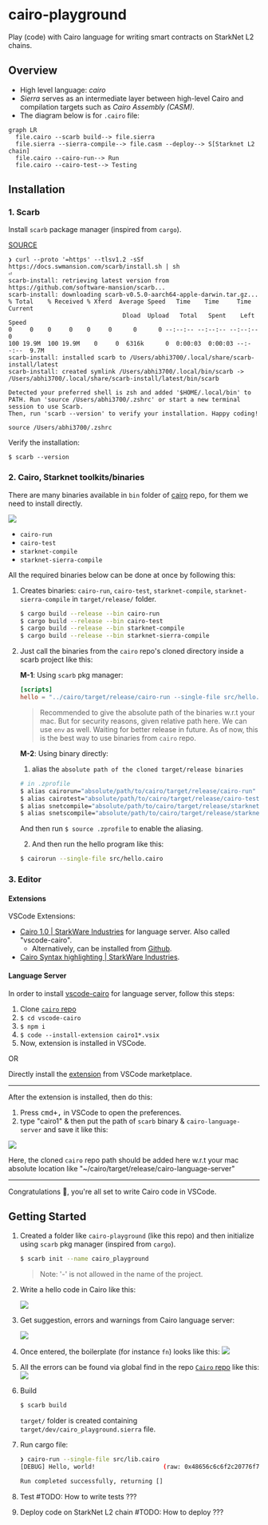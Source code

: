 # cairo-playground

Play (code) with Cairo language for writing smart contracts on StarkNet L2 chains.

## Overview

- High level language: _cairo_
- _Sierra_ serves as an intermediate layer between high-level Cairo and compilation targets such as _Cairo Assembly (CASM)_.
- The diagram below is for `.cairo` file:

```mermaid
graph LR
  file.cairo --scarb build--> file.sierra
  file.sierra --sierra-compile--> file.casm --deploy--> S[Starknet L2 chain]
  file.cairo --cairo-run--> Run
  file.cairo --cairo-test--> Testing
```

## Installation

### 1. Scarb

Install `scarb` package manager (inspired from `cargo`).

[SOURCE](https://docs.swmansion.com/scarb/docs/install#quick-installation)

```console
❯ curl --proto '=https' --tlsv1.2 -sSf https://docs.swmansion.com/scarb/install.sh | sh                                                                                            ⏎
scarb-install: retrieving latest version from https://github.com/software-mansion/scarb...
scarb-install: downloading scarb-v0.5.0-aarch64-apple-darwin.tar.gz...
% Total    % Received % Xferd  Average Speed   Time    Time     Time  Current
                                Dload  Upload   Total   Spent    Left  Speed
0     0    0     0    0     0      0      0 --:--:-- --:--:-- --:--:--     0
100 19.9M  100 19.9M    0     0  6316k      0  0:00:03  0:00:03 --:--:--  9.7M
scarb-install: installed scarb to /Users/abhi3700/.local/share/scarb-install/latest
scarb-install: created symlink /Users/abhi3700/.local/bin/scarb -> /Users/abhi3700/.local/share/scarb-install/latest/bin/scarb

Detected your preferred shell is zsh and added '$HOME/.local/bin' to PATH. Run 'source /Users/abhi3700/.zshrc' or start a new terminal session to use Scarb.
Then, run 'scarb --version' to verify your installation. Happy coding!
```

```console
source /Users/abhi3700/.zshrc
```

Verify the installation:

```console
$ scarb --version
```

### 2. Cairo, Starknet toolkits/binaries

There are many binaries available in `bin` folder of [cairo](https://github.com/starkware-libs/cairo) repo, for them we need to install directly.

![](img/cairo-bin-cargo-run.png)

- `cairo-run`
- `cairo-test`
- `starknet-compile`
- `starknet-sierra-compile`

All the required binaries below can be done at once by following this:

1. Creates binaries: `cairo-run`, `cairo-test`, `starknet-compile`, `starknet-sierra-compile` in `target/release/` folder.

   ```sh
   $ cargo build --release --bin cairo-run
   $ cargo build --release --bin cairo-test
   $ cargo build --release --bin starknet-compile
   $ cargo build --release --bin starknet-sierra-compile
   ```

2. Just call the binaries from the `cairo` repo's cloned directory inside a scarb project like this:

   **M-1**: Using `scarb` pkg manager:

   ```toml
   [scripts]
   hello = "../cairo/target/release/cairo-run --single-file src/hello.cairo"
   ```

   > Recommended to give the absolute path of the binaries w.r.t your mac. But for security reasons, given relative path here. We can use `env` as well. Waiting for better release in future. As of now, this is the best way to use binaries from `cairo` repo.

   **M-2**: Using binary directly:

   1. alias the `absolute path of the cloned target/release binaries`

   ```sh
   # in .zprofile
   $ alias cairorun="absolute/path/to/cairo/target/release/cairo-run"
   $ alias cairotest="absolute/path/to/cairo/target/release/cairo-test"
   $ alias snetcompile="absolute/path/to/cairo/target/release/starknet-compile"
   $ alias snetscompile="absolute/path/to/cairo/target/release/starknet-sierra-compile"
   ```

   And then run `$ source .zprofile` to enable the aliasing.

   2. And then run the hello program like this:

   ```sh
   $ cairorun --single-file src/hello.cairo
   ```

### 3. Editor

#### Extensions

VSCode Extensions:

- [Cairo 1.0 | StarkWare Industries](https://marketplace.visualstudio.com/items?itemName=starkware.cairo1) for language server. Also called "vscode-cairo".
  - Alternatively, can be installed from [Github](https://github.com/starkware-libs/cairo/tree/main/vscode-cairo).
- [Cairo Syntax highlighting | StarkWare Industries](https://marketplace.visualstudio.com/items?itemName=starkware.cairo).

#### Language Server

In order to install [vscode-cairo](https://github.com/starkware-libs/cairo/tree/main/vscode-cairo) for language server, follow this steps:

1. Clone [`cairo` repo](https://github.com/starkware-libs/cairo.git)
2. `$ cd vscode-cairo`
3. `$ npm i`
4. `$ code --install-extension cairo1*.vsix`
5. Now, extension is installed in VSCode.

OR

Directly install the [extension](https://marketplace.visualstudio.com/items?itemName=starkware.cairo1) from VSCode marketplace.

---

After the extension is installed, then do this:

1. Press <kbd>cmd+,</kbd> in VSCode to open the preferences.
2. type "cairo1" & then put the path of `scarb` binary & `cairo-language-server` and save it like this:

![](../../../../img/cairo1-vscode-settings.png)

Here, the cloned `cairo` repo path should be added here w.r.t your mac absolute location like "~/cairo/target/release/cairo-language-server"

---

Congratulations 🎉, you're all set to write Cairo code in VSCode.

## Getting Started

1. Created a folder like `cairo-playground` (like this repo) and then initialize using `scarb` pkg manager (inspired from `cargo`).

   ```sh
   $ scarb init --name cairo_playground
   ```

   > Note: '-' is not allowed in the name of the project.

2. Write a hello code in Cairo like this:

   ![](img/hello_cairo.png)

3. Get suggestion, errors and warnings from Cairo language server:

   ![](img/hello_cairo_ls.png)

4. Once entered, the boilerplate (for instance `fn`) looks like this:
   ![](img/hello_cairo_ls_2.png)
5. All the errors can be found via global find in the repo [`Cairo` repo](https://github.com/starkware-libs/cairo) like this:
   ![](img/hello_cairo_ls_3.png)
6. Build

   ```sh
   $ scarb build
   ```

   `target/` folder is created containing `target/dev/cairo_playground.sierra` file.

7. Run cargo file:

   ```sh
   ❯ cairo-run --single-file src/lib.cairo                                                                                                           ⏎
   [DEBUG] Hello, world!                   (raw: 0x48656c6c6f2c20776f726c6421

   Run completed successfully, returning []
   ```

8. Test #TODO: How to write tests ???
9. Deploy code on StarkNet L2 chain #TODO: How to deploy ???
